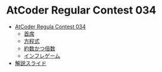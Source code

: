 AtCoder Regular Contest 034
===========================

- [AtCoder Regula Contest 034](http://arc034.contest.atcoder.jp/)
    - [首席](http://arc034.contest.atcoder.jp/tasks/arc034_1)
    - [方程式](http://arc034.contest.atcoder.jp/tasks/arc034_2)
    - [約数かつ倍数](http://arc034.contest.atcoder.jp/tasks/arc034_3)
    - [インフレゲーム](http://arc034.contest.atcoder.jp/tasks/arc034_4)
- [解説スライド](http://www.slideshare.net/chokudai/arc034)
